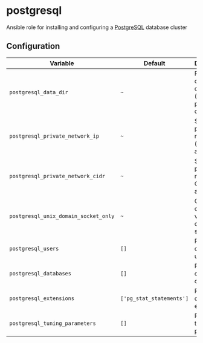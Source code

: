 # postgresql

Ansible role for installing and configuring a [PostgreSQL](https://www.postgresql.org/) database cluster

## Configuration

| Variable                             | Default                  | Description                                             |
| ------------------------------------ | ------------------------ | ------------------------------------------------------- |
| `postgresql_data_dir`                | `~`                      | PostgreSQL data directory (defaults to package default) |
| `postgresql_private_network_ip`      | `~`                      | Server private network IP (if applicable)               |
| `postgresql_private_network_cidr`    | `~`                      | Server private network CIDR (if applicable)             |
| `postgresql_unix_domain_socket_only` | `~`                      | Only allow connecting via Unix domain socket            |
| `postgresql_users`                   | `[]`                     | PostgreSQL cluster users                                |
| `postgresql_databases`               | `[]`                     | PostgreSQL cluster databases                            |
| `postgresql_extensions`              | `['pg_stat_statements']` | PostgreSQL database extensions                          |
| `postgresql_tuning_parameters`       | `[]`                     | PostgreSQL tuning parameters                            |
